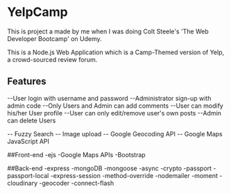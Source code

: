 # YelpCamp
This is project a made by me when I was doing Colt Steele's 'The Web Developer Bootcamp' on Udemy. 

This is a Node.js Web Application which is a Camp-Themed version of Yelp, a crowd-sourced review forum. 

## Features

--User login with username and password
--Administrator sign-up with admin code 
--Only Users and Admin can add comments
--User can modify his/her User profile
--User can only edit/remove user's own posts
--Admin can delete Users 

-- Fuzzy Search 
-- Image upload 
-- Google Geocoding API
-- Google Maps JavaScript API

##Front-end
-ejs
-Google Maps APIs
-Bootstrap

##Back-end
-express
-mongoDB
-mongoose
-async
-crypto
-passport
-passport-local
-express-session
-method-override
-nodemailer
-moment
-cloudinary
-geocoder
-connect-flash









